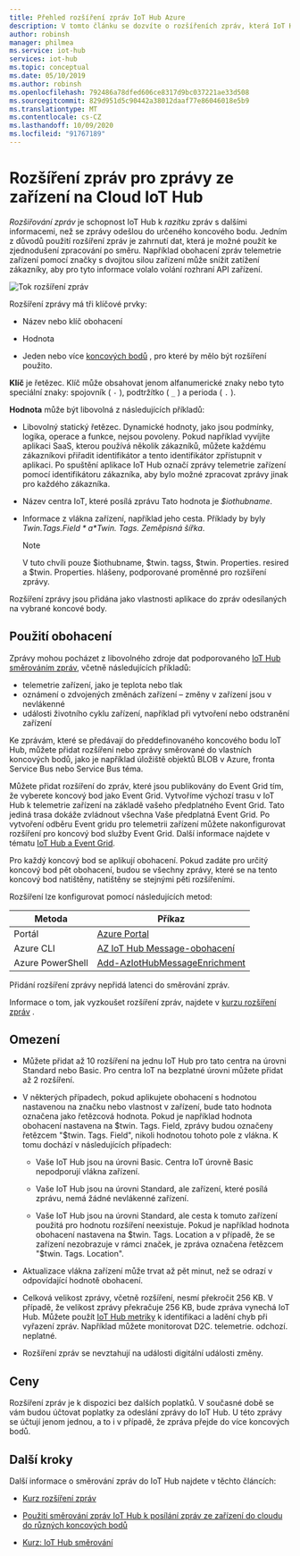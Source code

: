 ```yaml
---
title: Přehled rozšíření zpráv IoT Hub Azure
description: V tomto článku se dozvíte o rozšířeních zpráv, která IoT Hub schopnost zasílat zprávy s dalšími informacemi ještě předtím, než se zprávy odešlou do určeného koncového bodu.
author: robinsh
manager: philmea
ms.service: iot-hub
services: iot-hub
ms.topic: conceptual
ms.date: 05/10/2019
ms.author: robinsh
ms.openlocfilehash: 792486a78dfed606ce8317d9bc037221ae33d508
ms.sourcegitcommit: 829d951d5c90442a38012daaf77e86046018e5b9
ms.translationtype: MT
ms.contentlocale: cs-CZ
ms.lasthandoff: 10/09/2020
ms.locfileid: "91767189"
---
```

# <a name="message-enrichments-for-device-to-cloud-iot-hub-messages"></a>Rozšíření zpráv pro zprávy ze zařízení na Cloud IoT Hub

*Rozšiřování zpráv* je schopnost IoT Hub k *razítku* zpráv s dalšími informacemi, než se zprávy odešlou do určeného koncového bodu. Jedním z důvodů použití rozšíření zpráv je zahrnutí dat, která je možné použít ke zjednodušení zpracování po směru. Například obohacení zpráv telemetrie zařízení pomocí značky s dvojitou silou zařízení může snížit zatížení zákazníky, aby pro tyto informace volalo volání rozhraní API zařízení.

![Tok rozšíření zpráv](./media/iot-hub-message-enrichments-overview/message-enrichments-flow.png)

Rozšíření zprávy má tři klíčové prvky:

* Název nebo klíč obohacení

* Hodnota

* Jeden nebo více [koncových bodů](iot-hub-devguide-endpoints.md) , pro které by mělo být rozšíření použito.

**Klíč** je řetězec. Klíč může obsahovat jenom alfanumerické znaky nebo tyto speciální znaky: spojovník ( `-` ), podtržítko ( `_` ) a perioda ( `.` ).

**Hodnota** může být libovolná z následujících příkladů:

* Libovolný statický řetězec. Dynamické hodnoty, jako jsou podmínky, logika, operace a funkce, nejsou povoleny. Pokud například vyvíjíte aplikaci SaaS, kterou používá několik zákazníků, můžete každému zákazníkovi přiřadit identifikátor a tento identifikátor zpřístupnit v aplikaci. Po spuštění aplikace IoT Hub označí zprávy telemetrie zařízení pomocí identifikátoru zákazníka, aby bylo možné zpracovat zprávy jinak pro každého zákazníka.

* Název centra IoT, které posílá zprávu Tato hodnota je *$iothubname*.

* Informace z vlákna zařízení, například jeho cesta. Příklady by byly *$Twin. Tags. Field* a *$Twin. Tags. Zeměpisná šířka*.

   > [!NOTE]
   > V tuto chvíli pouze $iothubname, $twin. tagss, $twin. Properties. resired a $twin. Properties. hlášeny, podporované proměnné pro rozšíření zprávy.

Rozšíření zprávy jsou přidána jako vlastnosti aplikace do zpráv odesílaných na vybrané koncové body.  

## <a name="applying-enrichments"></a>Použití obohacení

Zprávy mohou pocházet z libovolného zdroje dat podporovaného [IoT Hub směrováním zpráv](iot-hub-devguide-messages-d2c.md), včetně následujících příkladů:

* telemetrie zařízení, jako je teplota nebo tlak
* oznámení o zdvojených změnách zařízení – změny v zařízení jsou v nevlákenné
* události životního cyklu zařízení, například při vytvoření nebo odstranění zařízení

Ke zprávám, které se předávají do předdefinovaného koncového bodu IoT Hub, můžete přidat rozšíření nebo zprávy směrované do vlastních koncových bodů, jako je například úložiště objektů BLOB v Azure, fronta Service Bus nebo Service Bus téma.

Můžete přidat rozšíření do zpráv, které jsou publikovány do Event Grid tím, že vyberete koncový bod jako Event Grid. Vytvoříme výchozí trasu v IoT Hub k telemetrie zařízení na základě vašeho předplatného Event Grid. Tato jediná trasa dokáže zvládnout všechna Vaše předplatná Event Grid. Po vytvoření odběru Event gridu pro telemetrii zařízení můžete nakonfigurovat rozšíření pro koncový bod služby Event Grid. Další informace najdete v tématu [IoT Hub a Event Grid](iot-hub-event-grid.md).

Pro každý koncový bod se aplikují obohacení. Pokud zadáte pro určitý koncový bod pět obohacení, budou se všechny zprávy, které se na tento koncový bod natištěny, natištěny se stejnými pěti rozšířeními.

Rozšíření lze konfigurovat pomocí následujících metod:

| **Metoda** | **Příkaz** |
| ----- | -----| 
| Portál | [Azure Portal](https://portal.azure.com) | Viz [kurz pro rozšíření zpráv](tutorial-message-enrichments.md) . | 
| Azure CLI   | [AZ IoT Hub Message-obohacení](https://docs.microsoft.com/cli/azure/iot/hub/message-enrichment?view=azure-cli-latest) |
| Azure PowerShell | [Add-AzIotHubMessageEnrichment](https://docs.microsoft.com/powershell/module/az.iothub/add-aziothubmessageenrichment) |

Přidání rozšíření zprávy nepřidá latenci do směrování zpráv.

Informace o tom, jak vyzkoušet rozšíření zpráv, najdete v [kurzu rozšíření zpráv](tutorial-message-enrichments.md) .

## <a name="limitations"></a>Omezení

* Můžete přidat až 10 rozšíření na jednu IoT Hub pro tato centra na úrovni Standard nebo Basic. Pro centra IoT na bezplatné úrovni můžete přidat až 2 rozšíření.

* V některých případech, pokud aplikujete obohacení s hodnotou nastavenou na značku nebo vlastnost v zařízení, bude tato hodnota označena jako řetězcová hodnota. Pokud je například hodnota obohacení nastavena na $twin. Tags. Field, zprávy budou označeny řetězcem "$twin. Tags. Field", nikoli hodnotou tohoto pole z vlákna. K tomu dochází v následujících případech:

   * Vaše IoT Hub jsou na úrovni Basic. Centra IoT úrovně Basic nepodporují vlákna zařízení.

   * Vaše IoT Hub jsou na úrovni Standard, ale zařízení, které posílá zprávu, nemá žádné nevlákenné zařízení.

   * Vaše IoT Hub jsou na úrovni Standard, ale cesta k tomuto zařízení použitá pro hodnotu rozšíření neexistuje. Pokud je například hodnota obohacení nastavena na $twin. Tags. Location a v případě, že se zařízení nezobrazuje v rámci značek, je zpráva označena řetězcem "$twin. Tags. Location". 

* Aktualizace vlákna zařízení může trvat až pět minut, než se odrazí v odpovídající hodnotě obohacení.

* Celková velikost zprávy, včetně rozšíření, nesmí překročit 256 KB. V případě, že velikost zprávy překračuje 256 KB, bude zpráva vynechá IoT Hub. Můžete použít [IoT Hub metriky](iot-hub-metrics.md) k identifikaci a ladění chyb při vyřazení zpráv. Například můžete monitorovat D2C. telemetrie. odchozí. neplatné.

* Rozšíření zpráv se nevztahují na události digitální události změny.

## <a name="pricing"></a>Ceny

Rozšíření zpráv je k dispozici bez dalších poplatků. V současné době se vám budou účtovat poplatky za odeslání zprávy do IoT Hub. U této zprávy se účtují jenom jednou, a to i v případě, že zpráva přejde do více koncových bodů.

## <a name="next-steps"></a>Další kroky

Další informace o směrování zpráv do IoT Hub najdete v těchto článcích:

* [Kurz rozšíření zpráv](tutorial-message-enrichments.md)

* [Použití směrování zpráv IoT Hub k posílání zpráv ze zařízení do cloudu do různých koncových bodů](iot-hub-devguide-messages-d2c.md)

* [Kurz: IoT Hub směrování](tutorial-routing.md)
